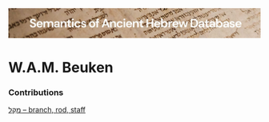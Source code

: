 <html><body><img id="banner" src="../../images/banners/banner.png" alt="banner" /></body></html>

# **W.A.M. Beuken**


### Contributions
[מַקֵּל – branch, rod, staff](../words/maqqel.md)<br>